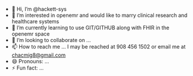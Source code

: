 - 👋 Hi, I’m @hackett-sys
- 👀 I’m interested in openemr and would like to marry clinical research and healthcare systems
- 🌱 I’m currently learning to use GIT/GITHUB along with FHIR in the openemr space
- 💞️ I’m looking to collaborate on ...
- 📫 How to reach me ...  I may be reached at 908 456 1502 or email me at chacmig8@gmail.com
- 😄 Pronouns: ...
- ⚡ Fun fact: ...

<!---
hackett-sys/hackett-sys is a ✨ special ✨ repository because its `README.md` (this file) appears on your GitHub profile.
You can click the Preview link to take a look at your changes.
--->
